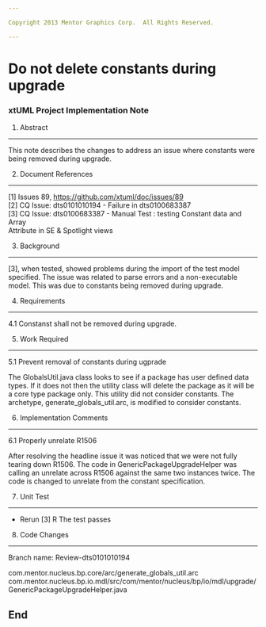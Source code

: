 ```yaml
---

Copyright 2013 Mentor Graphics Corp.  All Rights Reserved.

---
```


# Do not delete constants during upgrade
### xtUML Project Implementation Note

1. Abstract
-----------
This note describes the changes to address an issue where constants were being
removed during upgrade.

2. Document References
----------------------
[1] Issues 89, https://github.com/xtuml/doc/issues/89  
[2] CQ Issue: dts0101010194 - Failure in dts0100683387  
[3] CQ Issue: dts0100683387 - Manual Test : testing Constant data and Array  
                                               Attribute in SE & Spotlight views


3. Background
-------------
[3], when tested, showed problems during the import of the test model specified.
The issue was related to parse errors and a non-executable model.  This was due
to constants being removed during upgrade.

4. Requirements
---------------
4.1 Constanst shall not be removed during upgrade.

5. Work Required
----------------
5.1 Prevent removal of constants during ugprade

The GlobalsUtil.java class looks to see if a package has user defined data
types.  If it does not then the utility class will delete the package as it will
be a core type package only.  This utility did not consider constants.  The
archetype, generate_globals_util.arc, is modified to consider constants.

6. Implementation Comments
--------------------------
6.1 Properly unrelate R1506

After resolving the headline issue it was noticed that we were not fully tearing
down R1506.  The code in GenericPackageUpgradeHelper was calling an unrelate
across R1506 against the same two instances twice.  The code is changed to
unrelate from the constant specification.

7. Unit Test
------------
- Rerun [3]
R The test passes

8. Code Changes
---------------
Branch name: Review-dts0101010194

com.mentor.nucleus.bp.core/arc/generate_globals_util.arc
com.mentor.nucleus.bp.io.mdl/src/com/mentor/nucleus/bp/io/mdl/upgrade/
	GenericPackageUpgradeHelper.java

End
---

